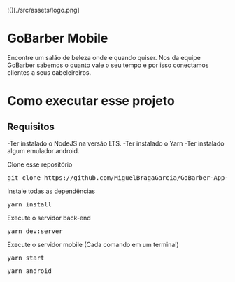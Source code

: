 !()[./src/assets/logo.png]

# GoBarber Mobile

Encontre um salão de beleza onde e quando quiser. Nos da equipe GoBarber sabemos o quanto vale o seu tempo e por isso conectamos clientes a seus cabeleireiros.

# Como executar esse projeto

## Requisitos

-Ter instalado o NodeJS na versão LTS.
-Ter instalado o Yarn
-Ter instalado algum emulador android.

Clone esse repositório

<pre>git clone https://github.com/MiguelBragaGarcia/GoBarber-App-Typescript.git</pre>

Instale todas as dependências

<pre>yarn install</pre>

Execute o servidor back-end

<pre>yarn dev:server</pre>

Execute o servidor mobile (Cada comando em um terminal)

<pre>yarn start</pre>
<pre>yarn android</pre>
